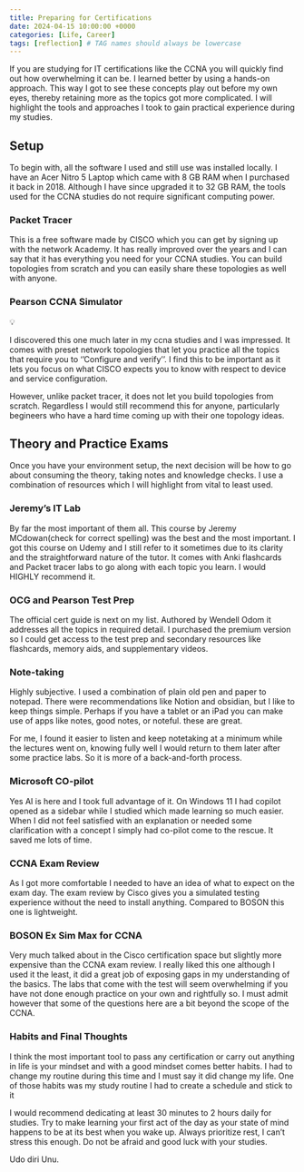 ```yaml
---
title: Preparing for Certifications
date: 2024-04-15 10:00:00 +0000
categories: [Life, Career]
tags: [reflection] # TAG names should always be lowercase
---
```


If you are studying for IT certifications like the CCNA you will quickly find out how overwhelming it can be. I learned better by using a hands-on approach. This way I got to see these concepts play out before my own eyes, thereby retaining more as the topics got more complicated. I will highlight the tools and approaches I took to gain practical experience during my studies.

## Setup

To begin with, all the software I used and still use was installed locally. I have an Acer Nitro 5 Laptop which came with 8 GB RAM when I purchased it back in 2018. Although I have since upgraded it to 32 GB RAM, the tools used for the CCNA studies do not require significant computing power.

### Packet Tracer

 <!--image here-->

This is a free software made by CISCO which you can get by signing up with the network Academy. It has really improved over the years and I can say that it has everything you need for your CCNA studies. You can build topologies from scratch and you can easily share these topologies as well with anyone.

### Pearson CCNA Simulator

💡 <!--image here-->

I discovered this one much later in my ccna studies and I was impressed. It comes with preset network topologies that let you practice all the topics that require you to ‘’Configure and verify’’. I find this to be important as it lets you focus on what CISCO expects you to know with respect to device and service configuration.

However, unlike packet tracer, it does not let you build topologies from scratch. Regardless I would still recommend this for anyone, particularly begineers who have a hard time coming up with their one topology ideas.

## Theory and Practice Exams

Once you have your environment setup, the next decision will be how to go about consuming the theory, taking notes and knowledge checks. I use a combination of resources which I will highlight from vital to least used.

### Jeremy’s IT Lab

By far the most important of them all. This course by Jeremy MCdowan(check for correct spelling) was the best and the most important. I got this course on Udemy and I still refer to it sometimes due to its clarity and the straightforward nature of the tutor. It comes with Anki flashcards and Packet tracer labs to go along with each topic you learn. I would HIGHLY recommend it.

### OCG and Pearson Test Prep

The official cert guide is next on my list. Authored by Wendell Odom it addresses all the topics in required detail. I purchased the premium version so I could get access to the test prep and secondary resources like flashcards, memory aids, and supplementary videos.

### Note-taking

Highly subjective. I used a combination of plain old pen and paper to notepad. There were recommendations like Notion and obsidian, but I like to keep things simple. Perhaps if you have a tablet or an iPad you can make use of apps like notes, good notes, or noteful. these are great.

For me, I found it easier to listen and keep notetaking at a minimum while the lectures went on, knowing fully well I would return to them later after some practice labs. So it is more of a back-and-forth process.

### Microsoft CO-pilot

Yes AI is here and I took full advantage of it. On Windows 11 I had copilot opened as a sidebar while I studied which made learning so much easier. When I did not feel satisfied with an explanation or needed some clarification with a concept I simply had co-pilot come to the rescue. It saved me lots of time.

 <!--image here-->

### CCNA Exam Review

As I got more comfortable I needed to have an idea of what to expect on the exam day. The exam review by Cisco gives you a simulated testing experience without the need to install anything. Compared to BOSON this one is lightweight.

### BOSON Ex Sim Max for CCNA

Very much talked about in the Cisco certification space but slightly more expensive than the CCNA exam review. I really liked this one although I used it the least, it did a great job of exposing gaps in my understanding of the basics. The labs that come with the test will seem overwhelming if you have not done enough practice on your own and rightfully so. I must admit however that some of the questions here are a bit beyond the scope of the CCNA.

### Habits and Final Thoughts

I think the most important tool to pass any certification or carry out anything in life is your mindset and with a good mindset comes better habits. I had to change my routine during this time and I must say it did change my life. One of those habits was my study routine I had to create a schedule and stick to it

I would recommend dedicating at least 30 minutes to 2 hours daily for studies. Try to make learning your first act of the day as your state of mind happens to be at its best when you wake up. Always prioritize rest, I can’t stress this enough. Do not be afraid and good luck with your studies.

Udo diri Unu.
